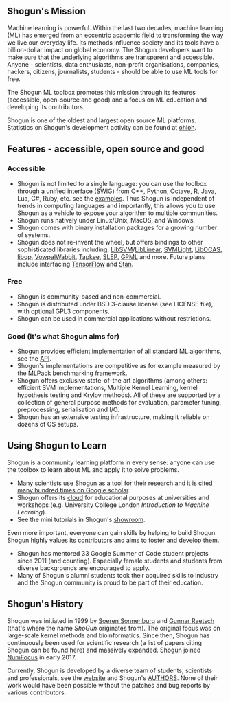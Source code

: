 ## Shogun's Mission

Machine learning is powerful. 
Within the last two decades, machine learning (ML) has emerged from an eccentric academic field to transforming the way we live our everyday life. 
Its methods influence society and its tools have a billion-dollar impact on global economy. 
The Shogun developers want to make sure that the underlying algorithms are transparent and accessible. 
Anyone - scientists, data enthusiasts, non-profit organisations, companies, hackers, citizens, journalists, students - should be able to use ML tools for free.

The Shogun ML toolbox promotes this mission through its features (accessible, open-source and good) and a focus on ML education and developing its contributors.

Shogun is one of the oldest and largest open source ML platforms. 
Statistics on Shogun's development activity can be found at [ohloh](https://www.openhub.net/p/shogun).

## Features - accessible, open source and good

### Accessible

 * Shogun is not limited to a single language: 
 you can use the toolbox through a unified interface ([SWIG](http://www.swig.org/)) from C++, Python, Octave, R, Java, Lua, C#, Ruby, etc. see the [examples](http://shogun.ml/examples).
 Thus Shogun is independent of trends in computing languages and importantly, this allows you to use Shogun as a vehicle to expose your algorithm to multiple communities.
 * Shogun runs natively under Linux/Unix, MacOS, and Windows.
 * Shogun comes with binary installation packages for a growing number of systems.
 * Shogun does not re-invent the wheel, but offers bindings to other sophisticated libraries including, 
 [LibSVM](http://www.csie.ntu.edu.tw/~cjlin/libsvm/)/[LibLinear](http://www.csie.ntu.edu.tw/~cjlin/liblinear/), 
 [SVMLight](http://svmlight.joachims.org/), 
 [LibOCAS](http://cmp.felk.cvut.cz/~xfrancv/ocas/html/), 
 [libqp](http://cmp.felk.cvut.cz/~xfrancv/libqp/html/), 
 [VowpalWabbit](http://www.hunch.net/~vw/), 
 [Tapkee](http://tapkee.lisitsyn.me/), 
 [SLEP](http://www.public.asu.edu/~jye02/Software/SLEP/), 
 [GPML](http://www.gaussianprocess.org/gpml/code/matlab/doc/) and more. 
 Future plans include interfacing [TensorFlow](https://www.tensorflow.org/) and [Stan](http://mc-stan.org/).

### Free

 * Shogun is community-based and non-commercial.
 * Shogun is distributed under BSD 3-clause license (see LICENSE file), with
   optional GPL3 components.
 * Shogun can be used in commercial applications without restrictions.

### Good (it's what Shogun aims for)

 * Shogun provides efficient implementation of all standard ML algorithms, see the [API](http://shogun.ml/api).
 * Shogun's implementations are competitive as for example measured by the [MLPack](https://github.com/mlpack/benchmarks) benchmarking framework.
 * Shogun offers exclusive state-of-the art algorithms (among others: efficient SVM implementations, Multiple Kernel Learning, kernel hypothesis testing and Krylov methods). 
 All of these are supported by a collection of general purpose methods for evaluation, parameter tuning, preprocessing, serialisation and I/O.
 * Shogun has an extensive testing infrastructure, making it reliable on dozens of OS setups.

## Using Shogun to Learn

Shogun is a community learning platform in every sense: anyone can use the toolbox to learn about ML and apply it to solve problems.

 * Many scientists use Shogun as a tool for their research and it is [cited many hundred times on Google scholar](http://scholar.google.com/scholar?hl=en&q=shogun+toolbox&btnG=&as_sdt=1%2C33&as_sdtp=).
 * Shogun offers its [cloud](https://cloud.shogun.ml/hub/home) for educational purposes at universities and workshops (e.g. University College London *Introduction to Machine Learning*).
 * See the mini tutorials in Shogun's [showroom](http://shogun.ml/showroom). 
 
Even more important, everyone can gain skills by helping to build Shogun. Shogun highly values its contributors and aims to foster and develop them.

 * Shogun has mentored 33 Google Summer of Code student projects since 2011 (and counting).
 Especially female students and students from diverse backgrounds are encouraged to apply.
 * Many of Shogun's alumni students took their acquired skills to industry and the Shogun community is proud to be part of their education.


## Shogun's History

Shogun was initiated in 1999 by [Soeren Sonnenburg](http://sonnenburgs.de/soeren) and [Gunnar Raetsch](http://www.raetschlab.org/) (that's where the name *ShoGun* originates from). 
The original focus was on large-scale kernel methods and bioinformatics. 
Since then, Shogun has continuously been used for scientific research (a list of papers citing Shogun can be found [here](http://scholar.google.com/scholar?hl=en&q=shogun+toolbox&btnG=&as_sdt=1%2C33&as_sdtp=)) and massively expanded.
Shogun joined [NumFocus](https://www.numfocus.org/) in early 2017.

Currently, Shogun is developed by a diverse team of students, scientists and professionals, see the [website](http://shogun-toolbox.org/page/about/ourteam) and Shogun's [AUTHORS](https://github.com/shogun-toolbox/shogun/wiki/AUTHORS). 
None of their work would have been possible without the patches and bug reports by various contributors. 

